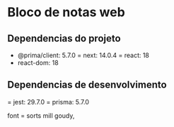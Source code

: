 # Bloco de notas web

## Dependencias do projeto

- @prima/client: 5.7.0
  = next: 14.0.4
  = react: 18
- react-dom: 18

## Dependencias de desenvolvimento

= jest: 29.7.0
= prisma: 5.7.0

font = sorts mill goudy,
